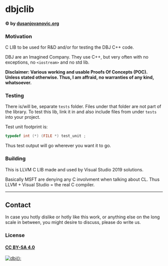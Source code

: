 # dbjclib
#### &copy; by [dusanjovanovic.org](mailto:dbj@dbj.org)

### Motivation

C LIB to be used for R&D and/or for testing the DBJ C++ code.

DBJ are an Imagined Company. They use C++, but very often with no exceptions, no `<iostream>` and no std lib.


**Disclaimer: Various working and usable Proofs Of Concepts (POC). Unless stated otherwise. Thus, I am affraid, no warranties of any kind, whatsoever.**

### Testing

There is/will be, separate `tests` folder. Files under that folder are not part of the library.
To test this lib, link it in and also include files from under `tests` into your project.

Test unit footprint is:

```cpp
typedef int (*) (FILE *) test_unit ;
```

Thus test output will go wherever you want it to go.

### Building

This is LLVM C LIB made and used by Visual Studio 2019 solutions.

Basically MSFT are denying any C involvment when talking about CL. Thus  LLVM + Visual Studio = the real C compiler.

-------------------------------------

## Contact

In case you hotly dislike or hotly like this work, or anything else on the long scale in between, you might desire to discuss, please do write us.

### License

#### [CC BY-SA 4.0](https://creativecommons.org/licenses/by-sa/4.0/)

[![dbj();](https://dbj.org/wp-content/uploads/2015/12/cropped-dbj-icon-e1486129719897.jpg)](http://www.dbj.org "dbj")  

